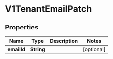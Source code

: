 # V1TenantEmailPatch

## Properties
Name | Type | Description | Notes
------------ | ------------- | ------------- | -------------
**emailId** | **String** |  |  [optional]
